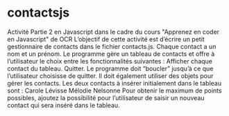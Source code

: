 # contactsjs
Activité Partie 2 en Javascript dans le cadre du cours "Apprenez en coder en Javascript" de OCR
L’objectif de cette activité est d’écrire un petit gestionnaire de contacts dans le fichier contacts.js.
Chaque contact a un nom et un prénom. 
Le programme gère un tableau de contacts et offre à l’utilisateur le choix entre les fonctionnalités suivantes :
    Afficher chaque contact du tableau.
    Quitter.
Le programme doit “boucler” jusqu’à ce que l’utilisateur choisisse de quitter.
Il doit également utiliser des objets pour gérer les contacts.
Les deux contacts à insérer initialement dans le tableau sont :
    Carole Lévisse
    Mélodie Nelsonne
Pour obtenir le maximum de points possibles, ajoutez la possibilité pour l’utilisateur de saisir un nouveau contact qui sera inséré dans le tableau.
